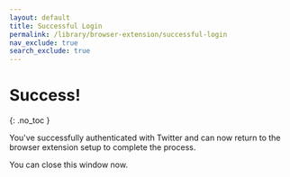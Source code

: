 ```yaml
---
layout: default
title: Successful Login
permalink: /library/browser-extension/successful-login
nav_exclude: true
search_exclude: true
---
```


# Success!
{: .no_toc }

You've successfully authenticated with Twitter and can now return to the browser extension setup to complete the process.

You can close this window now.

<html>
  <script>
    window.close();
  </script>
</html>
